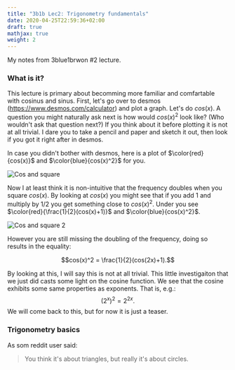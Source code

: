 ```yaml
---
title: "3b1b Lec2: Trigonometry fundamentals"
date: 2020-04-25T22:59:36+02:00
draft: true
mathjax: true
weight: 2
---
```

My notes from 3blue1brwon #2 lecture.

### What is it?

This lecture is primary about becomming more familiar and comfartable with cosinus and sinus. First, let's go over to desmos (https://www.desmos.com/calculator) and plot a graph. Let's do $cos(x)$. A question you might naturally ask next is how would $cos(x)^2$ look like? (Who wouldn't ask that question next?) If you think about it before plotting it is not at all trivial. I dare you to take a pencil and paper and sketch it out, then look if you got it right after in desmos. 

In case you didn't bother with desmos, here is a plot of $\color{red}{cos(x)}$ and $\color{blue}{cos(x)^2}$ for you.

![Cos and square](/images/cos_and_square.png) 

Now I at least think it is non-intuitive that the frequency doubles when you square $cos(x)$. By looking at $cos(x)$ you might see that if you add $1$ and multiply by $1/2$ you get something close to $cos(x)^2$. 
Under you see $\color{red}{\frac{1}{2}(cos(x)+1)}$ and $\color{blue}{cos(x)^2}$.

![Cos and square 2](/images/cos_and_square_2.png) 

However you are still missing the doubling of the frequency, doing so results in the equality:

$$cos(x)^2 = \frac{1}{2}(cos(2x)+1).$$

By looking at this, I will say this is not at all trivial.
This little investigaiton that we just did casts some light on the cosine function. We see that the cosine exhibits some same properties as exponents. That is, e.g.:
$$(2^x)^2 = 2^{2x}.$$
We will come back to this, but for now it is just a teaser. 

### Trigonometry basics
As som reddit user said:
> You think it's about triangles, but really it's about circles.